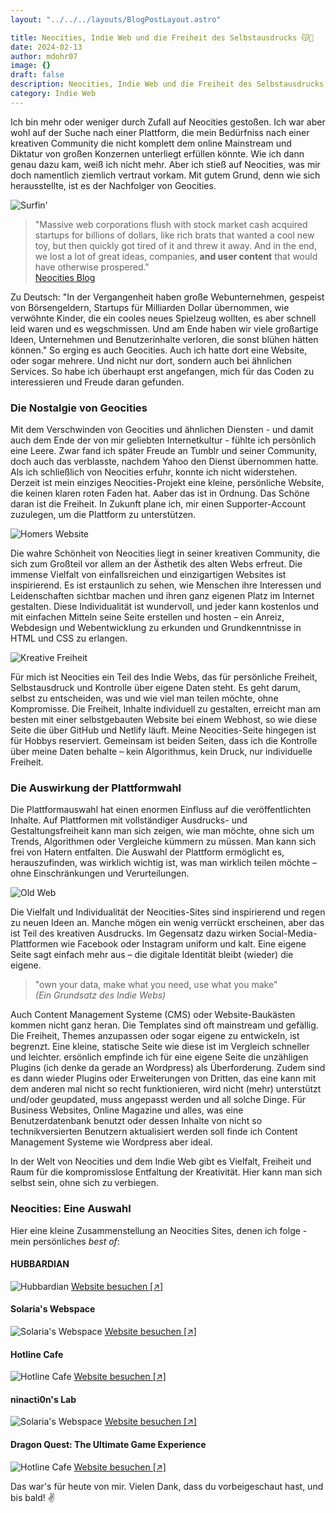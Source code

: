 ```yaml
---
layout: "../../../layouts/BlogPostLayout.astro"

title: Neocities, Indie Web und die Freiheit des Selbstausdrucks 😽🤟
date: 2024-02-13
author: mdohr07
image: {}
draft: false
description: Neocities, Indie Web und die Freiheit des Selbstausdrucks
category: Indie Web
---
```

Ich bin mehr oder weniger durch Zufall auf Neocities gestoßen. Ich war aber wohl auf der Suche nach einer Plattform, die mein Bedürfniss nach einer kreativen Community die nicht komplett dem online Mainstream und Diktatur von großen Konzernen unterliegt erfüllen könnte. Wie ich dann genau dazu kam, weiß ich nicht mehr. Aber ich stieß auf Neocities, was mir doch namentlich ziemlich vertraut vorkam. Mit gutem Grund, denn wie sich herausstellte, ist es der Nachfolger von Geocities. 

![Surfin'](https://media.giphy.com/media/v1.Y2lkPTc5MGI3NjExc3o3M3BwZHdpaHlza3N2OHpmMHJzemIyY2htNzdwcnF0ZmYybHdqbCZlcD12MV9pbnRlcm5hbF9naWZfYnlfaWQmY3Q9Zw/WQD6NEEsVTvxK/giphy.gif)

> "Massive web corporations flush with stock market cash acquired startups for billions of dollars, like rich brats that wanted a cool new toy, but then quickly got tired of it and threw it away. And in the end, we lost a lot of great ideas, companies, **and user content** that would have otherwise prospered."  
[Neocities Blog](https://blog.neocities.org/blog/2013/05/28/making-the-web-fun-again)

Zu Deutsch: "In der Vergangenheit haben große Webunternehmen, gespeist von Börsengeldern, Startups für Milliarden Dollar übernommen, wie verwöhnte Kinder, die ein cooles neues Spielzeug wollten, es aber schnell leid waren und es wegschmissen. Und am Ende haben wir viele großartige Ideen, Unternehmen und Benutzerinhalte verloren, die sonst blühen hätten können." 
So erging es auch Geocities. Auch ich hatte dort eine Website, oder sogar mehrere. Und nicht nur dort, sondern auch bei ähnlichen Services. So habe ich überhaupt erst angefangen, mich für das Coden zu interessieren und Freude daran gefunden.

### Die Nostalgie von Geocities

Mit dem Verschwinden von Geocities und ähnlichen Diensten - und damit auch dem Ende der von mir geliebten Internetkultur - fühlte ich persönlich eine Leere. Zwar fand ich später Freude an Tumblr und seiner Community, doch auch das verblasste, nachdem Yahoo den Dienst übernommen hatte. Als ich schließlich von Neocities erfuhr, konnte ich nicht widerstehen. Derzeit ist mein einziges Neocities-Projekt eine kleine, persönliche Website, die keinen klaren roten Faden hat. Aaber das ist in Ordnung. Das Schöne daran ist die Freiheit. In Zukunft plane ich, mir einen Supporter-Account zuzulegen, um die Plattform zu unterstützen.

![Homers Website](https://media.giphy.com/media/v1.Y2lkPTc5MGI3NjExMjB6aG9mNHZ3NW14bzVuZ2p5ZjcxNnY4YjM2anUzeHpiOTQ1aHAzeSZlcD12MV9pbnRlcm5hbF9naWZfYnlfaWQmY3Q9Zw/fJKG1UTK7k64w/giphy.gif)

Die wahre Schönheit von Neocities liegt in seiner kreativen Community, die sich zum Großteil vor allem an der Ästhetik des alten Webs erfreut. Die immense Vielfalt von einfallsreichen und einzigartigen Websites ist inspirierend. Es ist erstaunlich zu sehen, wie Menschen ihre Interessen und Leidenschaften sichtbar machen und ihren ganz eigenen Platz im Internet gestalten. Diese Individualität ist wundervoll, und jeder kann kostenlos und mit einfachen Mitteln seine Seite erstellen und hosten – ein Anreiz, Webdesign und Webentwicklung zu erkunden und Grundkenntnisse in HTML und CSS zu erlangen. 

![Kreative Freiheit](https://media.giphy.com/media/v1.Y2lkPTc5MGI3NjExenZta2NnNWw5czV6dnRraGZzYWswc2h4dTF0bWd2bHA2c21lcXNhOCZlcD12MV9pbnRlcm5hbF9naWZfYnlfaWQmY3Q9Zw/xzJWJnR9Au3Fm/giphy.gif)

Für mich ist Neocities ein Teil des Indie Webs, das für persönliche Freiheit, Selbstausdruck und Kontrolle über eigene Daten steht. Es geht darum, selbst zu entscheiden, was und wie viel man teilen möchte, ohne Kompromisse. Die Freiheit, Inhalte individuell zu gestalten, erreicht man am besten mit einer selbstgebauten Website bei einem Webhost, so wie diese Seite die über GitHub und Netlify läuft. Meine Neocities-Seite hingegen ist für Hobbys reserviert. Gemeinsam ist beiden Seiten, dass ich die Kontrolle über meine Daten behalte – kein Algorithmus, kein Druck, nur individuelle Freiheit.

### Die Auswirkung der Plattformwahl

Die Plattformauswahl hat einen enormen Einfluss auf die veröffentlichten Inhalte. Auf Plattformen mit vollständiger Ausdrucks- und Gestaltungsfreiheit kann man sich zeigen, wie man möchte, ohne sich um Trends, Algorithmen oder Vergleiche kümmern zu müssen. Man kann sich frei von Hatern entfalten. Die Auswahl der Plattform ermöglicht es, herauszufinden, was wirklich wichtig ist, was man wirklich teilen möchte – ohne Einschränkungen und Verurteilungen.

![Old Web](https://media.giphy.com/media/v1.Y2lkPTc5MGI3NjExZGluemZxejBpcTcwMTRiZTB1M2R3azJuMjZyODNneTQ1cjJvY2VpdSZlcD12MV9pbnRlcm5hbF9naWZfYnlfaWQmY3Q9Zw/XgIVSU9pm9qrV5mGYf/giphy.gif)

Die Vielfalt und Individualität der Neocities-Sites sind inspirierend und regen zu neuen Ideen an. Manche mögen ein wenig verrückt erscheinen, aber das ist Teil des kreativen Ausdrucks. Im Gegensatz dazu wirken Social-Media-Plattformen wie Facebook oder Instagram uniform und kalt. Eine eigene Seite sagt einfach mehr aus – die digitale Identität bleibt (wieder) die eigene.

> "own your data, make what you need, use what you make"  
*(Ein Grundsatz des Indie Webs)*

Auch Content Management Systeme (CMS) oder Website-Baukästen kommen nicht ganz heran. Die Templates sind oft mainstream und gefällig. Die Freiheit, Themes anzupassen oder sogar eigene zu entwickeln, ist begrenzt. Eine kleine, statische Seite wie diese ist im Vergleich schneller und leichter. ersönlich empfinde ich für eine eigene Seite die unzähligen Plugins (ich denke da gerade an Wordpress) als Überforderung. Zudem sind es dann wieder Plugins oder Erweiterungen von Dritten, das eine kann mit dem anderen mal nicht so recht funktionieren, wird nicht (mehr) unterstützt und/oder geupdated, muss angepasst werden und all solche Dinge. Für Business Websites, Online Magazine und alles, was eine Benutzerdatenbank benutzt oder dessen Inhalte von nicht so technikversierten Benutzern aktualisiert werden soll finde ich Content Management Systeme wie Wordpress aber ideal.

In der Welt von Neocities und dem Indie Web gibt es Vielfalt, Freiheit und Raum für die kompromisslose Entfaltung der Kreativität. Hier kann man sich selbst sein, ohne sich zu verbiegen. 

### Neocities: Eine Auswahl
Hier eine kleine Zusammenstellung an Neocities Sites, denen ich folge - mein persönliches *best of*:

#### HUBBARDIAN
![Hubbardian](https://neocities.org/site_screenshots/18/87/hubbardian/scribble/duality.html.540x405.webp)
[Website besuchen [↗]](https://hubbardian.neocities.org)

#### Solaria's Webspace
![Solaria's Webspace](https://neocities.org/site_screenshots/32/19/solaria/index.html.540x405.webp)
[Website besuchen [↗]](https://solaria.neocities.org)

#### Hotline Cafe
![Hotline Cafe](https://neocities.org/site_screenshots/25/59/hotlinecafe/index.html.540x405.webp)
[Website besuchen [↗]](https://hotlinecafe.com)

#### ninacti0n's Lab
![Solaria's Webspace](https://neocities.org/site_screenshots/29/13/ninacti0n/main_page.html.540x405.webp)
[Website besuchen [↗]](https://ninacti0n.neocities.org/main_page)

#### Dragon Quest: The Ultimate Game Experience
![Hotline Cafe](https://neocities.org/site_screenshots/57/39/dragonquest/index.html.540x405.webp)
[Website besuchen [↗]](https://dragonquest.neocities.org/)

Das war's für heute von mir. Vielen Dank, dass du vorbeigeschaut hast, und bis bald! ✌️
